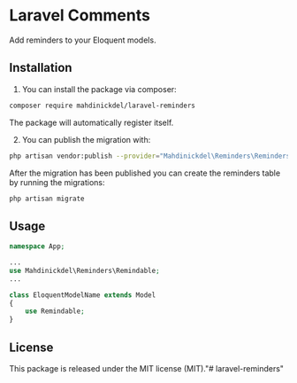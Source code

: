 # Laravel Comments
Add reminders to your Eloquent models.

## Installation
1. You can install the package via composer:

```bash
composer require mahdinickdel/laravel-reminders
```

The package will automatically register itself.

2. You can publish the migration with:

```bash
php artisan vendor:publish --provider="Mahdinickdel\Reminders\RemindersServiceProvider" --tag="migrations"
```

After the migration has been published you can create the reminders table by running the migrations:

```bash
php artisan migrate
```

## Usage
```php
namespace App;

...
use Mahdinickdel\Reminders\Remindable;
...

class EloquentModelName extends Model
{
    use Remindable;
}

```

## License
This package is released under the MIT license (MIT)."# laravel-reminders" 
